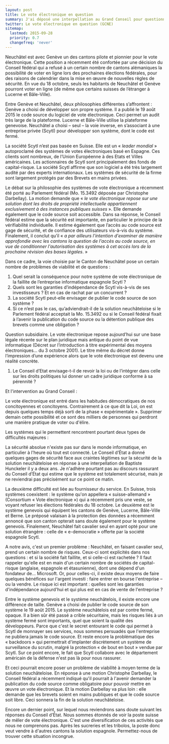 ```yaml
---
layout: post
title: Le vote électronique en question
summary: J'ai déposé une interpellation au Grand Conseil pour questionner la pérennité du système fermé choisi par Neuchâtel pour le vote électronique, dans le cadre des évolutions informatiques et des évolutions à prévoir de la législation fédérale. 
twitter: Le vote électronique en question (GCNE)
sitemap:
  lastmod: 2015-09-28
  priority: 0.7
  changefreq: 'never'
---
```


Neuchâtel est avec Genève un des cantons pilote et pionnier pour le vote électronique. Cette position a récemment été confortée par une décision du Conseil fédéral qui a 
refusé à un certain nombre de cantons alémaniques la possibilité de voter en ligne lors des prochaines élections fédérales, pour des raisons de calendrier dans la mise en œuvre 
de nouvelles règles de sécurité. En vue du 18 octobre, seuls les habitants de Neuchâtel et Genève pourront voter en ligne (de même que certains suisses de l’étranger à Lucerne et 
Bâle-Ville).

Entre Genève et Neuchâtel, deux philosophies différentes s’affrontent : Genève a choisi de développer son propre système. Il a publié le 19 août 2015 le code source du logiciel 
de vote électronique. Ceci permet un audit très large de la plateforme. Lucerne et Bâle-Ville utilise la plateforme genevoise. Neuchâtel a choisi – seul – la voie inverse, 
en s’associant à une entreprise privée (Scytl) pour développer son système, dont le code est fermé.

La société Scytl n’est pas basée en Suisse. Elle est un « *leader mondial* » autoproclamé des systèmes de votes électroniques basé en Espagne. Ces clients sont nombreux, 
de l’Union Européenne à des Etats et Villes américaines. Les actionnaires de Scytl sont principalement des fonds de capital-risque. La société Scytl affirme que son logiciel 
a été très largement audité par des experts internationaux. Les systèmes de sécurité de la firme sont largement protégés par des Brevets en mains privées.

Le débat sur la philosophie des systèmes de vote électronique a récemment été porté au Parlement fédéral (Mo. 15.3492 déposée par Christophe Darbellay). La motion demande 
que « *le vote électronique repose sur une solution dont les droits de propriété intellectuelle appartiennent exclusivement à des instances publiques suisses* ». Elle demande 
également que le code source soit accessible. Dans sa réponse, le Conseil fédéral estime que la sécurité est importante, en particulier le principe de la vérifiabilité individuelle. 
Il estime également que l’accès au code source est gage de sécurité, et de confiance des utilisateurs vis-à-vis du système. Finalement, il conclut qu’il « *a par ailleurs l'intention 
d'examiner de manière approfondie avec les cantons la question de l'accès au code source, en vue de conditionner l'autorisation des systèmes à cet accès lors de la prochaine révision 
des bases légales*. »

Dans ce cadre, la voie choisie par le Canton de Neuchâtel pose un certain nombre de problèmes de viabilité et de questions :

1. Quel serait la conséquence pour notre système de vote électronique de la faillite de l’entreprise informatique espagnole Scytl ?
2. Quels sont les garanties d’indépendance de Scytl vis-à-vis de ses investisseurs ? Et en cas de rachat par un concurrent ?
3. La société Scytl peut-elle envisager de publier le code source de son système ?
4. Si ce n’est pas le cas, qu’adviendrait-il de la solution neuchâteloise si le Parlement fédéral acceptait la Mo. 15.3492 ou si le Conseil fédéral fixait à l’avenir la publication du code source ou la détention publique des brevets comme une obligation ?

Question subsidiaire. Le vote électronique repose aujourd’hui sur une base légale récente sur le plan juridique mais antique du point de vue informatique 
(Décret sur l’introduction à titre expérimental des moyens électroniques… du 3 octobre 2001). Le titre même du décret donne l’impression d’une expérience alors que le vote 
électronique est devenu une réalité concrète.

1. Le Conseil d’Etat envisage-t-il de revoir la loi ou de l’intégrer dans celle sur les droits politiques lui donner un cadre juridique conforme à sa pérennité ?

Et l'intervention au Grand Conseil :

Le vote électronique est entré dans les habitudes démocratiques de nos concitoyennes et concitoyens. Contrairement à ce 
que dit la Loi, on est depuis quelques temps déjà sorti de la phase « expérimentale ». Supprimer demain cette possibilité 
et ce sont des milliers de personnes qui perdront une manière pratique de voter ou d'élire.

Les systèmes qui le permettent rencontrent pourtant deux types de difficultés majeures :

La sécurité absolue n'existe pas sur dans le monde informatique, en particulier à l'heure où tout est connecté. 
Le Conseil d’État a donné quelques gages de sécurité face aux craintes légitimes sur la sécurité de la solution 
neuchâteloise en réponse à une interpellation de Baptiste Hunckeler il y a deux ans. Je n'adhère pourtant pas au 
discours rassurant du Conseil d’État qui estime que le système est totalement sécurisé, mais je ne reviendrai pas 
précisément sur ce point ce matin.

La deuxième difficulté est liée au fournisseur du service. En Suisse, trois systèmes coexistent : le système qu'on 
appellera « suisse-allemand » (Consortium « Vote électronique ») qui a récemment pris une veste, se voyant refuser 
les élections fédérales du 18 octobre. Le deuxième est le système genevois qui équipent les cantons de Genève, Lucerne, 
Bâle-Ville et Berne. Le préposé valaisan à la protection des données a récemment annoncé que son canton opterait sans doute 
également pour le système genevois. Finalement, Neuchâtel fait cavalier seul en ayant opté pour une solution étrangère : 
celle de « e-democratie » offerte par la société espagnole Scytl. 

A notre avis, c'est un premier problème : Neuchâtel, en faisant cavalier seul, prend un certain nombre de risques. Ceux-ci 
sont explicités dans nos questions : et si la société fait faillite, et si celle-ci est rachetée ? Il faut rappeler qu'elle 
est en main d'un certain nombre de sociétés de capital-risque (anglaise, espagnole et étasunienne), dont une dépend d'un 
fondateur de… Microsoft. Or, pour celles-ci, il existe deux moyens de faire quelques bénéfices sur l'argent investi : faire 
entrer en bourse l'entreprise – ou la vendre. Le risque ici est important : quelles sont les garanties d'indépendance 
aujourd'hui et qui plus est en cas de vente de l'entreprise ?

Entre le système genevois et le système neuchâtelois, il existe encore une différence de taille. Genève a choisi de publier 
le code source de son système le 19 août 2015. Le système neuchâtelois est par contre fermé, opaque. Il a bien sûr été passé 
a crible sécuritaire, mais les risques liés à un système fermé sont importants, quel que soient la qualité des développeurs. 
Parce que c'est le secret entourant le code qui permet à Scytl de monnayer ses services, nous sommes persuadés que 
l'entreprise ne publiera jamais le code source. Et reste encore la problématique des « backdoors » qui permettrait d'implanter 
discrètement un système de surveillance du scrutin, malgré la protection « de bout en bout » vendue par Scytl. Sur ce point 
encore, le fait que Scytl collabore avec le département américain de la défense n'est pas là pour nous rassurer.

Et ceci pourrait encore poser un problème de viabilité à moyen terme de la solution neuchâteloise. En réponse à une motion 
Christophe Darbellay, le Conseil fédéral a récemment indiqué qu'il pourrait à l'avenir demander la publication du code source 
comme obligatoire pour pouvoir mettre en œuvre un vote électronique. Et la motion Darbellay va plus loin : elle demande que 
les brevets soient en mains publiques et que le code source soit libre. Ceci sonnera la fin de la solution neuchâteloise.

Encore un dernier point, sur lequel nous reviendrons sans doute suivant les réponses du Conseil d’État. Nous sommes étonnés 
de voir la poste suisse de mêler de vote électronique. C'est une diversification de ces activités que nous ne comprenons pas. 
Après les sucreries et les tribolos, la poste donc veut vendre à d'autres cantons la solution espagnole. Permettez-nous de 
trouver cette situation incongrue.